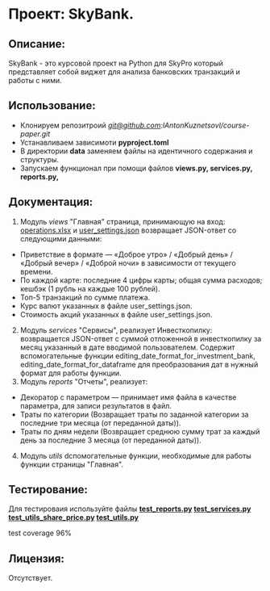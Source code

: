 # Проект: SkyBank.

## Описание:

SkyBank - это курсовой проект на Python для SkyPro который представляет собой виджет для анализа банковских транзакций и работы с ними.

## Использование:
* Клонируем репозитроий *git@github.com:lAntonKuznetsovl/course-paper.git*
* Устанавливаем зависимоти **pyproject.toml**
* В директории **data** заменяем файлы на идентичного содержания и структуры.
* Запускаем функционал при помощи файлов **views.py, services.py, reports.py,**


## Документация:

1. Модуль *views* "Главная" страница, принимающую на вход: [operations.xlsx](data%2Foperations.xlsx) и 
[user_settings.json](data%2Fuser_settings.json) возвращает JSON-ответ со следующими данными:
- Приветствие в формате  — «Доброе утро» / «Добрый день» / «Добрый вечер» / «Доброй ночи» 
в зависимости от текущего времени.
- По каждой карте:
последние 4 цифры карты;
общая сумма расходов;
кешбэк (1 рубль на каждые 100 рублей).
- Топ-5 транзакций по сумме платежа.
- Курс валют указанных в файле user_settings.json.
- Стоимость акций указанных в файле user_settings.json.
2. Модуль *services* "Сервисы", реализует Инвесткопилку: возвращается JSON-ответ с суммой отложенной в инвесткопилку за месяц указанный в дате вводимой пользователем. Содержит вспомогательные функции editing_date_format_for_investment_bank, editing_date_format_for_dataframe для преобразования дат в нужный формат для работы функции.
3. Модуль *reports* "Отчеты", реализует:
- Декоратор с параметром — принимает имя файла в качестве параметра, для записи результатов в файл.
- Траты по категории (Возвращает траты по заданной категории за последние три месяца (от переданной даты)).
- Траты по дням недели (Возвращает среднюю сумму трат за каждый день за последние 3 месяца (от переданной даты)).
4. Модуль *utils* dспомогательные функции, необходимые для работы функции страницы "Главная". 


## Тестирование:
Для тестироваия используйте файлы 
**[test_reports.py](tests%2Ftest_reports.py)
[test_services.py](tests%2Ftest_services.py)
[test_utils_share_price.py](tests%2Ftest_utils_share_price.py)
[test_utils.py](tests%2Ftest_utils.py)**

test coverage 96%

## Лицензия:

Отсутствует.
